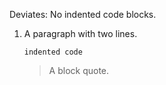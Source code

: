 Deviates: No indented code blocks.

 1.  A paragraph
     with two lines.

         indented code

     > A block quote.
